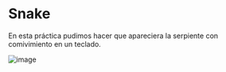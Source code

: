 # Snake
En esta práctica pudimos hacer que apareciera la serpiente con comivimiento en un teclado.



![image](https://user-images.githubusercontent.com/112680407/197095850-45b6be58-78b4-457f-a509-58e609ef5174.png)
